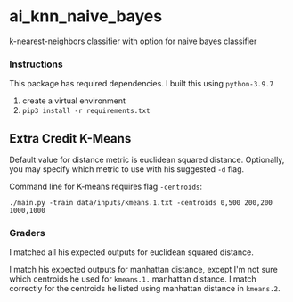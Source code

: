 # ai_knn_naive_bayes
k-nearest-neighbors classifier with option for naive bayes classifier


### Instructions

This package has required dependencies. I built this using `python-3.9.7`

1. create a virtual environment
2. `pip3 install -r requirements.txt`


## Extra Credit K-Means

Default value for distance metric is euclidean squared distance. Optionally, you may specify which metric to use with his suggested `-d` flag.

Command line for K-means requires flag `-centroids`:

`./main.py -train data/inputs/kmeans.1.txt -centroids 0,500 200,200 1000,1000`

### Graders
I matched all his expected outputs for euclidean squared distance.

I match his expected outputs for manhattan distance, except I'm not sure which centroids he used for `kmeans.1.` manhattan distance. I match correctly for the centroids he listed using manhattan distance in `kmeans.2`.
